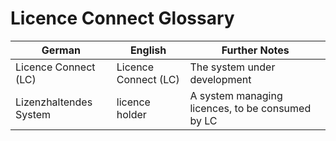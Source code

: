 # Licence Connect Glossary

German | English | Further Notes
-------- | -------- | --------
Licence Connect (LC)   | Licence Connect (LC)   | The system under development
Lizenzhaltendes System   | licence holder   | A system managing licences, to be consumed by LC